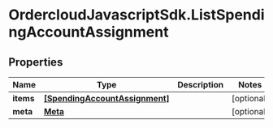 # OrdercloudJavascriptSdk.ListSpendingAccountAssignment

## Properties
Name | Type | Description | Notes
------------ | ------------- | ------------- | -------------
**items** | [**[SpendingAccountAssignment]**](SpendingAccountAssignment.md) |  | [optional] 
**meta** | [**Meta**](Meta.md) |  | [optional] 


